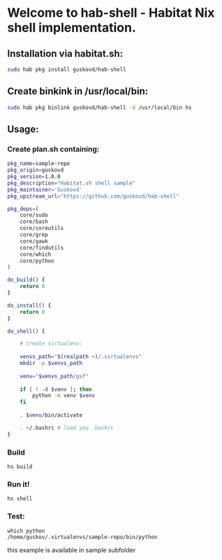 # Welcome to hab-shell - Habitat Nix shell implementation.

## Installation via habitat.sh:

```bash
sudo hab pkg install guskovd/hab-shell
```

## Create binkink in /usr/local/bin:

```bash
sudo hab pkg binlink guskovd/hab-shell -d /usr/local/bin hs
```

## Usage:

### Create plan.sh containing:

```bash
pkg_name=sample-repo
pkg_origin=guskovd
pkg_version=1.0.0
pkg_description="Habitat.sh shell sample"
pkg_maintainer='Guskovd'
pkg_upstream_url="https://github.com/guskovd/hab-shell"

pkg_deps=(
    core/sudo
    core/bash
    core/coreutils
    core/grep
    core/gawk
    core/findutils
    core/which
    core/python
)

do_build() {
    return 0
}

do_install() {
    return 0
}

do_shell() {

    # create virtualenv:
    
    venvs_path="$(realpath ~)/.virtualenvs"
    mkdir -p $venvs_path
    
    venv="$venvs_path/gsf"
    
    if [ ! -d $venv ]; then
    	python -m venv $venv
    fi
    
    . $venv/bin/activate

    . ~/.bashrc # load you .bashrc
}

```

### Build
```
hs build
```

### Run it!
```
hs shell
```

### Test:
```
which python
/home/guskov/.virtualenvs/sample-repo/bin/python
```

this example is available in sample subfolder
